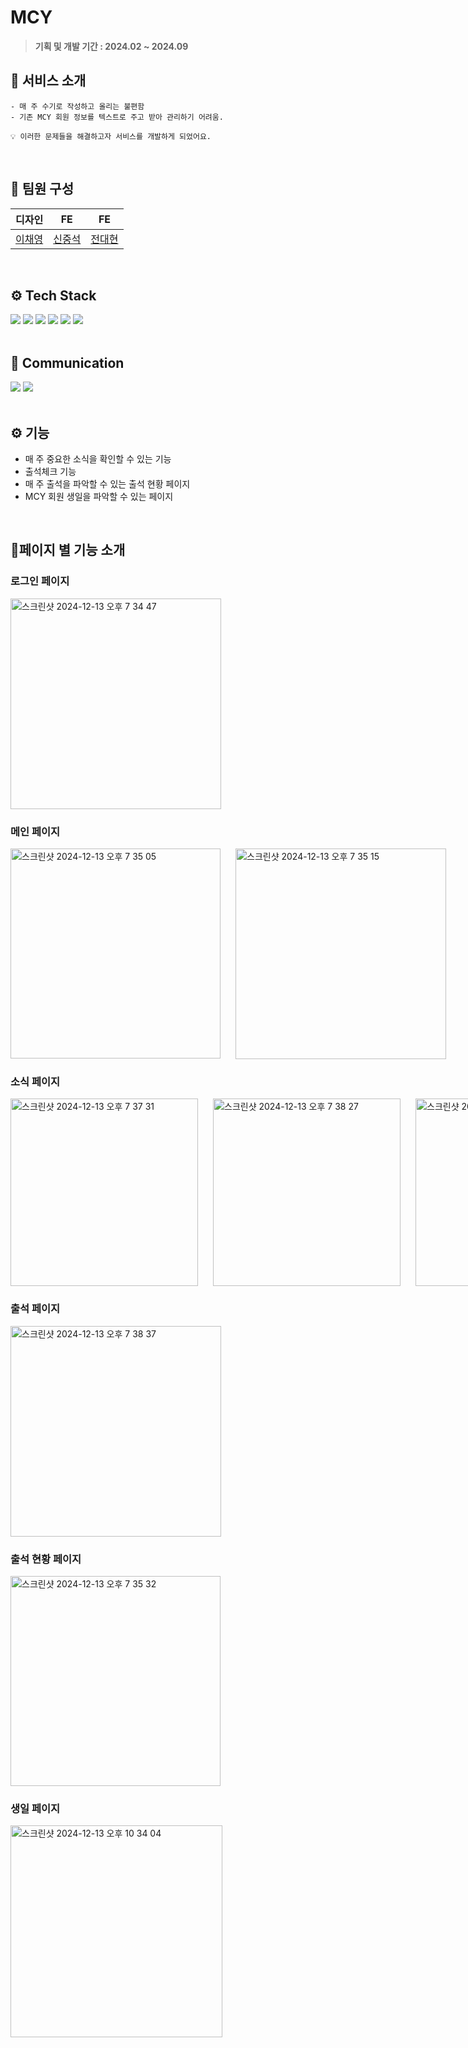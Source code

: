 # MCY

> **기획 및 개발 기간 : 2024.02 ~ 2024.09**

## 🔎 서비스 소개

```
- 매 주 수기로 작성하고 올리는 불편함
- 기존 MCY 회원 정보를 텍스트로 주고 받아 관리하기 어려움.

💡 이러한 문제들을 해결하고자 서비스를 개발하게 되었어요.
```

<br/>

## 👏 팀원 구성

|                    디자인                    |                  FE                   |                  FE                  |
| :------------------------------------------: | :-----------------------------------: | :----------------------------------: |
| [이채영](https://www.instagram.com/chae_il1) | [신중석](https://github.com/Dony0720) | [전대현](https://github.com/DHyeonJ) |

<br>

## ⚙️ Tech Stack

<div align="left">
<img src="https://img.shields.io/badge/React-61DAFB?style=for-the-badge&logo=react&logoColor=white">
<img src="https://img.shields.io/badge/styled--components-DB7093?style=for-the-badge&amp;logo=styled-components&amp;logoColor=white"/>
<img src="https://img.shields.io/badge/mui-007FFF?style=for-the-badge&amp;logo=mui&amp;logoColor=white"/>
<img src="https://img.shields.io/badge/firebase-DD2C00?style=for-the-badge&amp;logo=firebase&amp;logoColor=white"/>
<img src="https://img.shields.io/badge/pwa-5A0FC8?style=for-the-badge&amp;logo=pwa&amp;logoColor=white"/>
<img src="https://img.shields.io/badge/Emotion-F98012?style=for-the-badge&amp;logo=Emotion&amp;logoColor=white"/>
  
<br/>
<br/>

## 🍃 Communication

<img src="https://img.shields.io/badge/Figma-f24e1e?style=for-the-badge&logo=figma&logoColor=white">
<img src="https://img.shields.io/badge/github-181717?style=for-the-badge&logo=github&logoColor=white">

</div>

<br/>

## ⚙️ 기능

- 매 주 중요한 소식을 확인할 수 있는 기능
- 출석체크 기능
- 매 주 출석을 파악할 수 있는 출석 현황 페이지
- MCY 회원 생일을 파악할 수 있는 페이지

<br/>

## 🏅페이지 별 기능 소개

<h3> 로그인 페이지 </h3>

<img width="337" alt="스크린샷 2024-12-13 오후 7 34 47" src="https://github.com/user-attachments/assets/7dfe93ff-89fe-4c51-a6d6-c6528555a25c" />

<h3> 메인 페이지 </h3>

<div style="display:flex; gap:24px;">
    <img width="336" alt="스크린샷 2024-12-13 오후 7 35 05" src="https://github.com/user-attachments/assets/a6ae3436-4967-4cfe-be48-444038366861" />
    <img width="337" alt="스크린샷 2024-12-13 오후 7 35 15" src="https://github.com/user-attachments/assets/cb846e63-c5c9-4e47-87c3-b7db1c67d2a3" />
</div>

<h3> 소식 페이지 </h3>

<div style="display:flex; gap:24px;">
  <img width="300" alt="스크린샷 2024-12-13 오후 7 37 31" src="https://github.com/user-attachments/assets/d49f1365-f6b4-4a55-939e-db5a16a2bcee" />
  <img width="300" alt="스크린샷 2024-12-13 오후 7 38 27" src="https://github.com/user-attachments/assets/6f3d8dc8-7b84-4877-a23a-c4fe67f4739a" />
  <img width="300" alt="스크린샷 2024-12-13 오후 7 38 20" src="https://github.com/user-attachments/assets/990f5db8-c578-45af-869c-518eece15aa1" />
</div>

<h3> 출석 페이지 </h3>

<img width="337" alt="스크린샷 2024-12-13 오후 7 38 37" src="https://github.com/user-attachments/assets/17bc8685-4495-4b66-b3eb-0875d1a489bf" />

<h3> 출석 현황 페이지 </h3>

<img width="336" alt="스크린샷 2024-12-13 오후 7 35 32" src="https://github.com/user-attachments/assets/1b2983a8-8cb9-4235-aabf-e49a20b62569" />
    
<h3> 생일 페이지 </h3>

<img width="339" alt="스크린샷 2024-12-13 오후 10 34 04" src="https://github.com/user-attachments/assets/6f84df34-f11a-4281-922f-9e02fb20eb15" />
